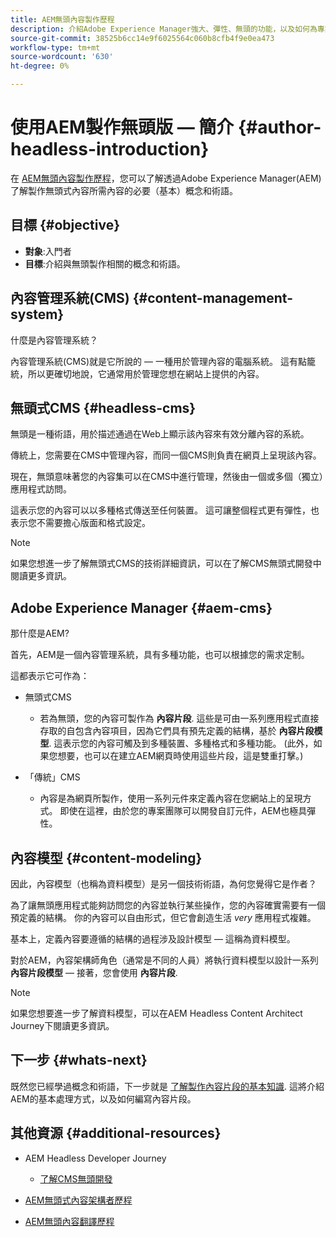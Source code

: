 ```yaml
---
title: AEM無頭內容製作歷程
description: 介紹Adobe Experience Manager強大、彈性、無頭的功能，以及如何為專案製作內容。
source-git-commit: 38525b6cc14e9f6025564c060b8cfb4f9e0ea473
workflow-type: tm+mt
source-wordcount: '630'
ht-degree: 0%

---
```


# 使用AEM製作無頭版 — 簡介 {#author-headless-introduction}

在 [AEM無頭內容製作歷程](overview.md)，您可以了解透過Adobe Experience Manager(AEM)了解製作無頭式內容所需內容的必要（基本）概念和術語。

## 目標 {#objective}

* **對象**:入門者
* **目標**:介紹與無頭製作相關的概念和術語。

## 內容管理系統(CMS) {#content-management-system}

什麼是內容管理系統？

內容管理系統(CMS)就是它所說的 — 一種用於管理內容的電腦系統。 這有點籠統，所以更確切地說，它通常用於管理您想在網站上提供的內容。

## 無頭式CMS {#headless-cms}

無頭是一種術語，用於描述通過在Web上顯示該內容來有效分離內容的系統。

傳統上，您需要在CMS中管理內容，而同一個CMS則負責在網頁上呈現該內容。

現在，無頭意味著您的內容集可以在CMS中進行管理，然後由一個或多個（獨立）應用程式訪問。

這表示您的內容可以以多種格式傳送至任何裝置。 這可讓整個程式更有彈性，也表示您不需要擔心版面和格式設定。

>[!NOTE]
>
>如果您想進一步了解無頭式CMS的技術詳細資訊，可以在了解CMS無頭式開發中閱讀更多資訊。

## Adobe Experience Manager {#aem-cms}

那什麼是AEM?

首先，AEM是一個內容管理系統，具有多種功能，也可以根據您的需求定制。

這都表示它可作為：

* 無頭式CMS
   * 若為無頭，您的內容可製作為 **內容片段**.
這些是可由一系列應用程式直接存取的自包含內容項目，因為它們具有預先定義的結構，基於 **內容片段模型**.
這表示您的內容可觸及到多種裝置、多種格式和多種功能。
(此外，如果您想要，也可以在建立AEM網頁時使用這些片段，這是雙重打擊。)

* 「傳統」CMS
   * 內容是為網頁所製作，使用一系列元件來定義內容在您網站上的呈現方式。 即使在這裡，由於您的專案團隊可以開發自訂元件，AEM也極具彈性。

## 內容模型 {#content-modeling}

因此，內容模型（也稱為資料模型）是另一個技術術語，為何您覺得它是作者？

為了讓無頭應用程式能夠訪問您的內容並執行某些操作，您的內容確實需要有一個預定義的結構。 你的內容可以自由形式，但它會創造生活 *very* 應用程式複雜。

基本上，定義內容要遵循的結構的過程涉及設計模型 — 這稱為資料模型。

對於AEM，內容架構師角色（通常是不同的人員）將執行資料模型以設計一系列 **內容片段模型**  — 接著，您會使用 **內容片段**.

>[!NOTE]
>
>如果您想要進一步了解資料模型，可以在AEM Headless Content Architect Journey下閱讀更多資訊。

## 下一步 {#whats-next}

既然您已經學過概念和術語，下一步就是 [了解製作內容片段的基本知識](basics.md). 這將介紹AEM的基本處理方式，以及如何編寫內容片段。

## 其他資源 {#additional-resources}

* AEM Headless Developer Journey
   * [了解CMS無頭開發](/help/journey-headless/developer/learn-about.md)

* [AEM無頭式內容架構者歷程](/help/journey-headless/architect/overview.md)

* [AEM無頭內容翻譯歷程](/help/journey-headless/translation/overview.md)
